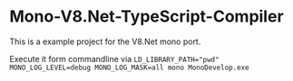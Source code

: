 Mono-V8.Net-TypeScript-Compiler
===============================

This is a example project for the V8.Net mono port.

Execute it form commandline via 
`LD_LIBRARY_PATH="pwd" MONO_LOG_LEVEL=debug MONO_LOG_MASK=all mono MonoDevelop.exe
`
